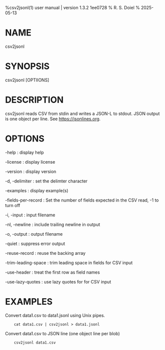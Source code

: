 %csv2jsonl(1) user manual | version 1.3.2 1ee0728
% R. S. Doiel
% 2025-05-13

# NAME

csv2jsonl

# SYNOPSIS

csv2jsonl [OPTIIONS]

# DESCRIPTION

csv2jsonl reads CSV from stdin and writes a JSON-L to stdout. JSON output
is one object per line. See https://jsonlines.org.

# OPTIONS

-help
: display help

-license
: display license

-version
: display version

-d, -delimiter
: set the delimter character

-examples
: display example(s)

-fields-per-record
: Set the number of fields expected in the CSV read, -1 to turn off

-i, -input
: input filename

-nl, -newline
: include trailing newline in output

-o, -output
: output filename

-quiet
: suppress error output

-reuse-record
: reuse the backing array

-trim-leading-space
: trim leading space in fields for CSV input

-use-header
: treat the first row as field names

-use-lazy-quotes
: use lazy quotes for for CSV input


# EXAMPLES

Convert data1.csv to data1.jsonl using Unix pipes.

~~~
    cat data1.csv | csv2jsonl > data1.jsonl
~~~

Convert data1.csv to JSON line (one object line per blob)

~~~
    csv2jsonl data1.csv
~~~


